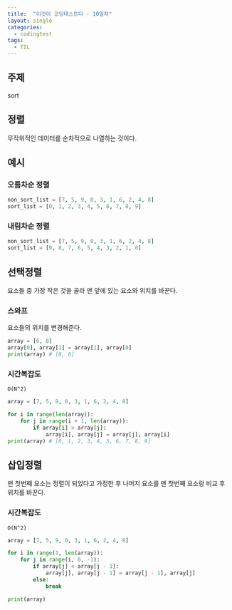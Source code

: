 ```yaml
---
title:  "이것이 코딩테스트다 - 10일차"
layout: single
categories:
  - codingtest
tags:
  - TIL
---
```


## 주제
sort

## 정렬
무작위적인 데이터를 순차적으로 나열하는 것이다.

## 예시
### 오름차순 정렬
```python
non_sort_list = [7, 5, 9, 0, 3, 1, 6, 2, 4, 8]
sort_list = [0, 1, 2, 3, 4, 5, 6, 7, 8, 9]
```


### 내림차순 정렬
```python
non_sort_list = [7, 5, 9, 0, 3, 1, 6, 2, 4, 8]
sort_list = [9, 8, 7, 6, 5, 4, 3, 2, 1, 0]
```

## 선택정렬
요소들 중 가장 작은 것을 골라 맨 앞에 있는 요소와 위치를 바꾼다.

### 스와프
요소들의 위치를 변경해준다.

```python
array = [6, 8]
array[0], array[1] = array[1], array[0]
print(array) # [8, 6]
```

### 시간복잡도
`O(N^2)`

```python
array = [7, 5, 9, 0, 3, 1, 6, 2, 4, 8]

for i in range(len(array)):
    for j in range(i + 1, len(array)):
        if array[i] > array[j]:
            array[i], array[j] = array[j], array[i]
print(array) # [0, 1, 2, 3, 4, 5, 6, 7, 8, 9]
```


## 삽입정렬
맨 첫번째 요소는 정렬이 되었다고 가정한 후 나머지 요소를 맨 첫번째 요소랑 비교 후 위치를 바꾼다.


### 시간복잡도
`O(N^2)`


```python
array = [7, 5, 9, 0, 3, 1, 6, 2, 4, 8]

for i in range(1, len(array)):
    for j in range(i, 0, -1):
        if array[j] < array[j - 1]:
            array[j], array[j - 1] = array[j - 1], array[j]
        else:
            break

print(array)
```































































